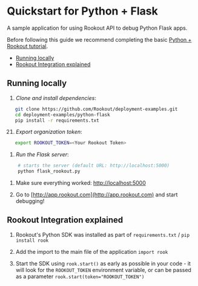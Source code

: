 # Quickstart for Python + Flask

A sample application for using Rookout API to debug Python Flask apps.

Before following this guide we recommend completing the basic [Python + Rookout tutorial](https://github.com/Rookout/tutorial-python).

* [Running locally](#running-locally)
* [Rookout Integration explained](#rookout-integration-explained)

## Running locally

1. *Clone and install dependencies*:
 ```bash
    git clone https://github.com/Rookout/deployment-examples.git
    cd deployment-examples/python-flask
    pip install -r requirements.txt
```
21. *Export organization token*:
 ```bash
 	export ROOKOUT_TOKEN=<Your Rookout Token>
```

1. *Run the Flask server*:
```bash
    # starts the server (default URL: http://localhost:5000)
    python flask_rookout.py
```

1. Make sure everything worked: [http://localhost:5000](http://localhost:5000)

1. Go to [http://app.rookout.com](http://app.rookout.com) and start debugging! 


## Rookout Integration explained

1. Rookout's Python SDK was installed as part of `requirements.txt` / `pip install rook`

1. Add the import to the main file of the application `import rook`

1. Start the SDK using `rook.start()` as early as possible in your code - it will look for the `ROOKOUT_TOKEN` environment variable, or can be passed as a parameter `rook.start(token="ROOKOUT_TOKEN")`


[Python + Rookout]: https://docs.rookout.com/docs/sdk-setup.html
